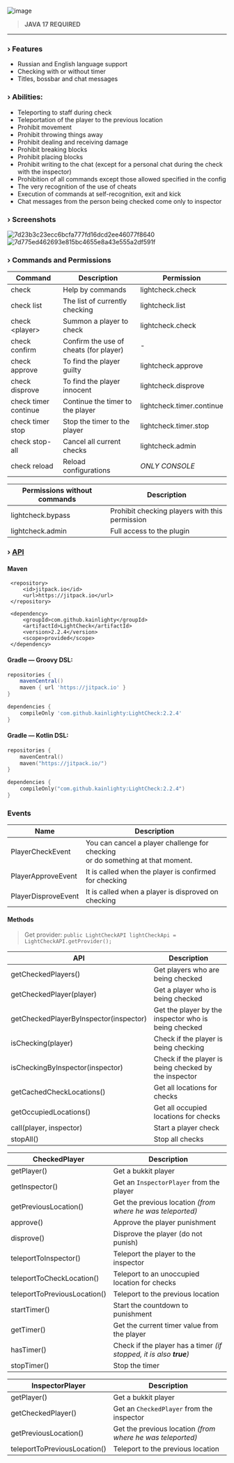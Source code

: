 ![image](https://github.com/user-attachments/assets/936e03c4-d2f5-4acc-b2d7-b59dc6f22fd4)

> **JAVA 17 REQUIRED**

---

### › Features

- Russian and English language support
- Checking with or without timer
- Titles, bossbar and chat messages

### › Abilities:

- Teleporting to staff during check
- Teleportation of the player to the previous location
- Prohibit movement
- Prohibit throwing things away
- Prohibit dealing and receiving damage
- Prohibit breaking blocks
- Prohibit placing blocks
- Prohibit writing to the chat (except for a personal chat during the check with the inspector)
- Prohibition of all commands except those allowed specified in the config
- The very recognition of the use of cheats
- Execution of commands at self-recognition, exit and kick
- Chat messages from the person being checked come only to inspector

### › Screenshots

![7d23b3c23ecc6bcfa777fd16dcd2ee46077f8640](https://github.com/kainlighty/LightCheck/assets/111251772/cce24929-3756-4af9-81e4-bfe02065bc60)
![7d775ed462693e815bc4655e8a43e555a2df591f](https://github.com/kainlighty/LightCheck/assets/111251772/09fb152a-2c6c-4039-9825-7b6052e40863)

### › Commands and Permissions

| Command              | Description                            | Permission                |
|----------------------|----------------------------------------|---------------------------|
| check                | Help by commands                       | lightcheck.check          |
| check list           | The list of currently checking         | lightcheck.list           |
| check \<player>      | Summon a player to check               | lightcheck.check          |
| check confirm        | Confirm the use of cheats (for player) | -                         |
| check approve        | To find the player guilty              | lightcheck.approve        |
| check disprove       | To find the player innocent            | lightcheck.disprove       |
| check timer continue | Continue the timer to the player       | lightcheck.timer.continue |
| check timer stop     | Stop the timer to the player           | lightcheck.timer.stop     |
| check stop-all       | Cancel all current checks              | lightcheck.admin          |
| check reload         | Reload configurations                  | *ONLY CONSOLE*            |

| Permissions without commands | Description                                    |
|------------------------------|------------------------------------------------|
| lightcheck.bypass            | Prohibit checking players with this permission |
| lightcheck.admin             | Full access to the plugin                      |

### › [API](https://github.com/kainlighty/LightCheck/tree/master/API/src/main/java/ru/kainlight/lightcheck/API)

#### Maven
```
 <repository>
     <id>jitpack.io</id>
     <url>https://jitpack.io</url>
 </repository>

 <dependency>
     <groupId>com.github.kainlighty</groupId>
     <artifactId>LightCheck</artifactId>
     <version>2.2.4</version>
     <scope>provided</scope>
 </dependency>
```

#### Gradle — Groovy DSL:
```groovy
repositories {
    mavenCentral()
    maven { url 'https://jitpack.io' }
}

dependencies {
    compileOnly 'com.github.kainlighty:LightCheck:2.2.4'
}
```
#### Gradle — Kotlin DSL:
```kotlin
repositories {
    mavenCentral()
    maven("https://jitpack.io/")
}

dependencies {
    compileOnly("com.github.kainlighty:LightCheck:2.2.4")
}
```

### Events

| Name                | Description                                                                           |
|---------------------|---------------------------------------------------------------------------------------|
| PlayerCheckEvent    | You can cancel a player challenge for checking <br> or do something at that moment.   |
| PlayerApproveEvent  | It is called when the player is confirmed for checking                                |
| PlayerDisproveEvent | It is called when a player is disproved on checking                                   |

#### Methods

> Get provider: `public LightCheckAPI lightCheckApi = LightCheckAPI.getProvider();`

| API                                    | Description                                           |
|----------------------------------------|-------------------------------------------------------|
| getCheckedPlayers()                    | Get players who are being checked                     |
| getCheckedPlayer(player)               | Get a player who is being checked                     |
| getCheckedPlayerByInspector(inspector) | Get the player by the inspector who is being checked  |
| isChecking(player)                     | Check if the player is being checking                 |
| isCheckingByInspector(inspector)       | Check if the player is being checked by the inspector |
| getCachedCheckLocations()              | Get all locations for checks                          |
| getOccupiedLocations()                 | Get all occupied locations for checks                 |
| call(player, inspector)                | Start a player check                                  |
| stopAll()                              | Stop all checks                                       |

| CheckedPlayer                     | Description                                                         |
|-----------------------------------|---------------------------------------------------------------------|
| getPlayer()                       | Get a bukkit player                                                 |
| getInspector()                    | Get an `InspectorPlayer` from the player                            |
| getPreviousLocation()             | Get the previous location _(from where he was teleported)_          |
| approve()                         | Approve the player punishment                                       |
| disprove()                        | Disprove the player (do not punish)                                 |
| teleportToInspector()             | Teleport the player to the inspector                                |
| teleportToCheckLocation()         | Teleport to an unoccupied location for checks                       |
| teleportToPreviousLocation()      | Teleport to the previous location                                   |
| startTimer()                      | Start the countdown to punishment                                   |
| getTimer()                        | Get the current timer value from the player                         |
| hasTimer()                        | Check if the player has a timer _(if stopped, it is also **true**)_ |
| stopTimer()                       | Stop the timer                                                      |

| InspectorPlayer              | Description                                                |
|------------------------------|------------------------------------------------------------|
| getPlayer()                  | Get a bukkit player                                        |
| getCheckedPlayer()           | Get an `CheckedPlayer` from the inspector                  |
| getPreviousLocation()        | Get the previous location _(from where he was teleported)_ |
| teleportToPreviousLocation() | Teleport to the previous location                          |